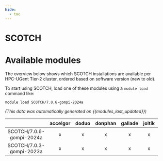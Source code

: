 ```yaml
---
hide:
  - toc
---
```


SCOTCH
======

# Available modules


The overview below shows which SCOTCH installations are available per HPC-UGent Tier-2 cluster, ordered based on software version (new to old).

To start using SCOTCH, load one of these modules using a `module load` command like:

```shell
module load SCOTCH/7.0.6-gompi-2024a
```

*(This data was automatically generated on {{modules_last_updated}})*

| |accelgor|doduo|donphan|gallade|joltik|litleo|shinx|
| :---: | :---: | :---: | :---: | :---: | :---: | :---: | :---: |
|SCOTCH/7.0.6-gompi-2024a|x|x|x|x|x|x|x|
|SCOTCH/7.0.3-gompi-2023a|x|x|x|x|x|x|x|
